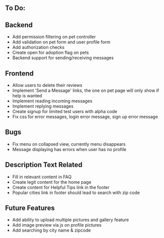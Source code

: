 ## To Do:

## Backend
- Add permission filtering on pet controller
- Add validation on pet form and user profile form
- Add authorization checks 
- Create open for adoption flag on pets
- Backend support for sending/receiving messages


## Frontend
- Allow users to delete their reviews
- Implement 'Send a Message' links, the one on pet page will only show if help is wanted
- Implement reading incoming messages
- Implement replying messages
- Create signup for limited test users with alpha code
- Fix css for error messages, login error message, sign up error message

## Bugs
- Fix menu on collapsed view, currently menu disappears
- Message displaying has errors when user has no profile


## Description Text Related
- Fill in relevant content in FAQ
- Create legit content for the home page
- Create content for Helpful Tips link in the footer
- Popular cities link in footer should lead to search with zip code


## Future Features
- Add ability to upload multiple pictures and gallery feature
- Add image preview via js on profile pictures
- Add searching by city name & zipcode